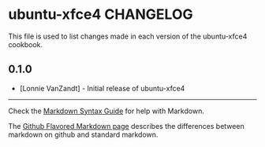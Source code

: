 ubuntu-xfce4 CHANGELOG
==============

This file is used to list changes made in each version of the ubuntu-xfce4 cookbook.

0.1.0
-----
- [Lonnie VanZandt] - Initial release of ubuntu-xfce4

- - -
Check the [Markdown Syntax Guide](http://daringfireball.net/projects/markdown/syntax) for help with Markdown.

The [Github Flavored Markdown page](http://github.github.com/github-flavored-markdown/) describes the differences between markdown on github and standard markdown.
